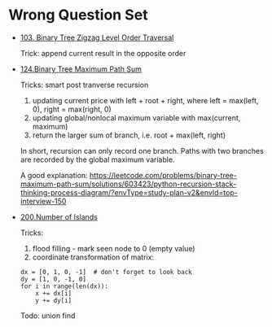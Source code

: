 # Wrong Question Set

* [103. Binary Tree Zigzag Level Order Traversal](https://leetcode.com/problems/binary-tree-zigzag-level-order-traversal/description/?envType=study-plan-v2&envId=top-interview-150)
  
  Trick: append current result in the opposite order

* [124.Binary Tree Maximum Path Sum](https://leetcode.com/problems/binary-tree-maximum-path-sum/description/?envType=study-plan-v2&envId=top-interview-150)
  
  Tricks: smart post tranverse recursion
  1) updating current price with left + root + right, where left = max(left, 0), right = max(right, 0) 
  2) updating global/nonlocal maximum variable with max(current, maximum)
  3) return the larger sum of branch, i.e. root + max(left, right) 
  
  In short, recursion can only record one branch. Paths with two branches are recorded by the global maximum variable. 

  A good explanation: https://leetcode.com/problems/binary-tree-maximum-path-sum/solutions/603423/python-recursion-stack-thinking-process-diagram/?envType=study-plan-v2&envId=top-interview-150

* [200.Number of Islands](https://leetcode.com/problems/number-of-islands/description/?envType=study-plan-v2&envId=top-interview-150)
  
  Tricks: 
  1) flood filling - mark seen node to 0 (empty value) 
  2) coordinate transformation of matrix:
    ```
    dx = [0, 1, 0, -1]  # don't forget to look back
    dy = [1, 0, -1, 0]
    for i in range(len(dx)):
        x += dx[i]
        y += dy[i]
    ```

    Todo: union find